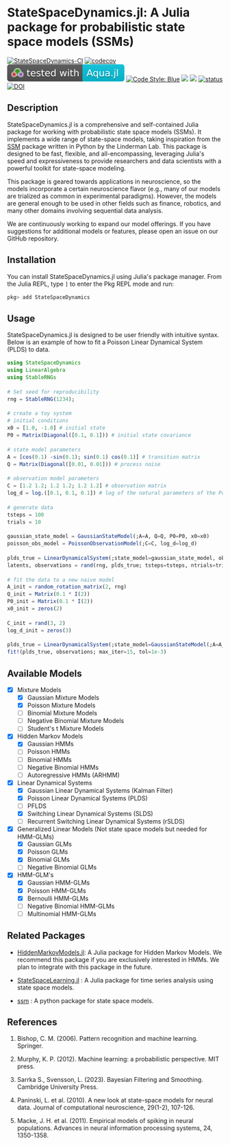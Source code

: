 # StateSpaceDynamics.jl: A Julia package for probabilistic state space models (SSMs)

[![StateSpaceDynamics-CI](https://github.com/rsenne/ssm_julia/actions/workflows/run_tests.yaml/badge.svg)](https://github.com/rsenne/ssm_julia/actions/workflows/run_tests.yaml)
[![codecov](https://codecov.io/github/depasquale-lab/StateSpaceDynamics.jl/graph/badge.svg?token=EQ6B9RJBQ8)](https://codecov.io/github/depasquale-lab/StateSpaceDynamics.jl)
[![Aqua QA](https://raw.githubusercontent.com/JuliaTesting/Aqua.jl/master/badge.svg)](https://github.com/JuliaTesting/Aqua.jl)
[![Code Style: Blue](https://img.shields.io/badge/code%20style-blue-4495d1.svg)](https://github.com/JuliaDiff/BlueStyle)
[![](https://img.shields.io/badge/docs-dev-blue.svg)](https://depasquale-lab.github.io/StateSpaceDynamics.jl/dev/)
[![](https://img.shields.io/badge/docs-stable-blue.svg)](https://depasquale-lab.github.io/StateSpaceDynamics.jl/stable)
[![status](https://joss.theoj.org/papers/0bcb7b5a500055bb4f9fc5aec65c177b/status.svg)](https://joss.theoj.org/papers/0bcb7b5a500055bb4f9fc5aec65c177b)
[![DOI](https://zenodo.org/badge/DOI/10.5281/zenodo.15668421.svg)](https://doi.org/10.5281/zenodo.15668421)

## Description

StateSpaceDynamics.jl is a comprehensive and self-contained Julia package for working with probabilistic state space models (SSMs). It implements a wide range of state-space models, taking inspiration from the [SSM](https://github.com/lindermanlab/ssm) package written in Python by the Linderman Lab. This package is designed to be fast, flexible, and all-encompassing, leveraging Julia's speed and expressiveness to provide researchers and data scientists with a powerful toolkit for state-space modeling.

This package is geared towards applications in neuroscience, so the models incorporate a certain neuroscience flavor (e.g., many of our models are trialized as common in experimental paradigms). However, the models are general enough to be used in other fields such as finance, robotics, and many other domains involving sequential data analysis.

We are continuously working to expand our model offerings. If you have suggestions for additional models or features, please open an issue on our GitHub repository.

## Installation

You can install StateSpaceDynamics.jl using Julia's package manager. From the Julia REPL, type `]` to enter the Pkg REPL mode and run:

```julia
pkg> add StateSpaceDynamics
```

## Usage

StateSpaceDynamics.jl is designed to be user friendly with intuitive syntax. Below is an example of how to fit a Poisson Linear Dynamical System (PLDS) to data.

```julia
using StateSpaceDynamics
using LinearAlgebra
using StableRNGs

# Set seed for reproducibility
rng = StableRNG(1234);

# create a toy system
# initial conditions
x0 = [1.0, -1.0] # initial state
P0 = Matrix(Diagonal([0.1, 0.1])) # initial state covariance

# state model parameters
A = [cos(0.1) -sin(0.1); sin(0.1) cos(0.1)] # transition matrix
Q = Matrix(Diagonal([0.01, 0.01])) # process noise

# observation model parameters
C = [1.2 1.2; 1.2 1.2; 1.2 1.2] # observation matrix
log_d = log.([0.1, 0.1, 0.1]) # log of the natural parameters of the Poisson distribution

# generate data
tsteps = 100
trials = 10

gaussian_state_model = GaussianStateModel(;A=A, Q=Q, P0=P0, x0=x0)
poisson_obs_model = PoissonObservationModel(;C=C, log_d=log_d)

plds_true = LinearDynamicalSystem(;state_model=gaussian_state_model, obs_model=poisson_obs_model, latent_dim=2, obs_dim=3, fit_bool=fill(true, 6))
latents, observations = rand(rng, plds_true; tsteps=tsteps, ntrials=trials)

# fit the data to a new naive model
A_init = random_rotation_matrix(2, rng)
Q_init = Matrix(0.1 * I(2))
P0_init = Matrix(0.1 * I(2))
x0_init = zeros(2)

C_init = rand(3, 2)
log_d_init = zeros(3)

plds_true = LinearDynamicalSystem(;state_model=GaussianStateModel(;A=A_init, Q=Q_init, P0=P0_init, x0=x0_init), obs_model=PoissonObservationModel(;C=C_init, log_d=log_d_init), latent_dim=2, obs_dim=3, fit_bool=fill(true, 6))
fit!(plds_true, observations; max_iter=15, tol=1e-3)
```

## Available Models

- [x] Mixture Models
  - [x] Gaussian Mixture Models
  - [x] Poisson Mixture Models
  - [ ] Binomial Mixture Models
  - [ ] Negative Binomial Mixture Models
  - [ ] Student's t Mixture Models
- [x] Hidden Markov Models
  - [x] Gaussian HMMs
  - [ ] Poisson HMMs
  - [ ] Binomial HMMs
  - [ ] Negative Binomial HMMs
  - [ ] Autoregressive HMMs (ARHMM)
- [x] Linear Dynamical Systems
  - [x] Gaussian Linear Dynamical Systems (Kalman Filter)
  - [x] Poisson Linear Dynamical Systems (PLDS)
  - [ ] PFLDS
  - [x] Switching Linear Dynamical Systems (SLDS)
  - [ ] Recurrent Switching Linear Dynamical Systems (rSLDS)
- [x] Generalized Linear Models (Not state space models but needed for HMM-GLMs)
  - [x] Gaussian GLMs
  - [x] Poisson GLMs
  - [x] Binomial GLMs
  - [ ] Negative Binomial GLMs
- [x] HMM-GLM's
  - [x] Gaussian HMM-GLMs
  - [x] Poisson HMM-GLMs
  - [x] Bernoulli HMM-GLMs
  - [ ] Negative Binomial HMM-GLMs
  - [ ] Multinomial HMM-GLMs

## Related Packages

- [HiddenMarkovModels.jl](https://github.com/maxmouchet/HiddenMarkovModels.jl): A Julia package for Hidden Markov Models. We recommend this package if you are   exclusively interested in HMMs. We plan to integrate with this package in the future.

- [StateSpaceLearning.jl](https://github.com/LAMPSPUC/StateSpaceLearning.jl) : A Julia package for time series analysis using state space models.

- [ssm](https://github.com/lindermanlab/ssm) : A python package for state space models.

## References

1. Bishop, C. M. (2006). Pattern recognition and machine learning. Springer.

2. Murphy, K. P. (2012). Machine learning: a probabilistic perspective. MIT press.

3. Sarrka S., Svensson, L. (2023). Bayesian Filtering and Smoothing. Cambridge University Press.

4. Paninski, L. et al. (2010). A new look at state-space models for neural data. Journal of computational neuroscience, 29(1-2), 107-126.

5. Macke, J. H. et al. (2011). Empirical models of spiking in neural populations. Advances in neural information processing systems, 24, 1350-1358.